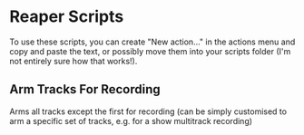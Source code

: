 # Reaper Scripts

To use these scripts, you can create "New action..." in the actions menu and copy and paste the text, or possibly move them into your scripts folder (I'm not entirely sure how that works!).

## Arm Tracks For Recording

Arms all tracks except the first for recording (can be simply customised to arm a specific set of tracks, e.g. for a show multitrack recording)
